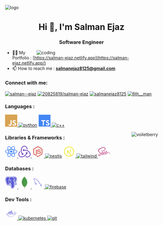 ![logo](https://cdn.phenompeople.com/CareerConnectResources/prod/HONEUS/images/1920-568-coding-blog-1616781712070.png)

<h1 align="center">Hi 👋, I'm Salman Ejaz</h1>
<h3 align="center">Software Engineer</h3>

<img align="right" alt="coding" src="https://user-images.githubusercontent.com/55389276/140866485-8fb1c876-9a8f-4d6a-98dc-08c4981eaf70.gif" width="400">

- 👨‍💻 My Portfolio : [https://salman-ejaz.netlify.app](https://salman-ejaz.netlify.app/)
- 📫 How to reach me : **salmanejaz8125@gmail.com**

<h3 align="left">Connect with me:</h3>
<p align="left">
<a href="https://linkedin.com/in/salman--ejaz" target="blank"><img align="center" src="https://raw.githubusercontent.com/rahuldkjain/github-profile-readme-generator/master/src/images/icons/Social/linked-in-alt.svg" alt="salman--ejaz" height="30" width="40" /></a>
<a href="https://stackoverflow.com/users/20825819/salman-ejaz" target="blank"><img align="center" src="https://raw.githubusercontent.com/rahuldkjain/github-profile-readme-generator/master/src/images/icons/Social/stack-overflow.svg" alt="20825819/salman-ejaz" height="30" width="40" /></a>
<a href="https://www.hackerrank.com/salmanejaz8125" target="blank"><img align="center" src="https://raw.githubusercontent.com/rahuldkjain/github-profile-readme-generator/master/src/images/icons/Social/hackerrank.svg" alt="salmanejaz8125" height="30" width="40" /></a>
<a href="https://www.leetcode.com/6th__man" target="blank"><img align="center" src="https://raw.githubusercontent.com/rahuldkjain/github-profile-readme-generator/master/src/images/icons/Social/leet-code.svg" alt="6th__man" height="30" width="40" /></a>
</p>

<h3 align="left">Languages :</h3>
<p align="left">  
   <a href="https://developer.mozilla.org/en-US/docs/Web/JavaScript" target="_blank" rel="noreferrer"> <img src="https://raw.githubusercontent.com/VoiletBerry/DevIcons/main/javascript.png" width="40" height="40"/> </a>
   <a href="https://www.python.org/" target="_blank" rel="noreferrer"> <img src="https://cdn.jsdelivr.net/gh/devicons/devicon/icons/python/python-original.svg" alt="python" width="40" height="40"/></a>  
  <a href="https://www.typescriptlang.org/" target="_blank" rel="noreferrer"> <img src="https://raw.githubusercontent.com/VoiletBerry/DevIcons/main/typescript.png" alt="typescript" width="40" height="40"/> </a>
   <a href="https://www.w3schools.com/cpp/" target="_blank" rel="noreferrer"> <img src="https://cdn.jsdelivr.net/gh/devicons/devicon/icons/cplusplus/cplusplus-original.svg" alt="c++" width="40" height="40"/> </a>
</p>

<p><img align="right" src="https://github-readme-stats.vercel.app/api/top-langs?username=voiletberry&show_icons=true&theme=dark&text_color=74ecce&cache_seconds=1800&locale=en&layout=compact" alt="voiletberry" /></p>

<h3 align="left">Libraries & Frameworks :</h3>
<p align="left">
  <a href="https://reactjs.org/" target="_blank" rel="noreferrer"> <img src="https://raw.githubusercontent.com/VoiletBerry/DevIcons/main/react.js.png" alt="react" width="40" height="40"/> </a>
  <a href="https://redux.js.org" target="_blank" rel="noreferrer"> <img src="https://raw.githubusercontent.com/devicons/devicon/master/icons/redux/redux-original.svg" alt="redux" width="40" height="40"/> </a>
  <a href="https://nodejs.org/" target="_blank" rel="noreferrer"> <img src="https://raw.githubusercontent.com/VoiletBerry/DevIcons/main/node.js.png" alt="nextjs" width="40" height="40"/> </a>
  <a href="https://nestjs.com/" target="_blank" rel="noreferrer"> <img src="https://cdn.jsdelivr.net/gh/devicons/devicon/icons/nestjs/nestjs-plain.svg" alt="nestjs" width="40" height="40"/></a>
  <a href="https://nextjs.org/" target="_blank" rel="noreferrer"> <img src="https://raw.githubusercontent.com/VoiletBerry/DevIcons/main/nextjs.png" alt="nextjs" width="40" height="40"/> </a> 
  <a href="https://tailwindcss.com/" target="_blank" rel="noreferrer"> <img src="https://www.vectorlogo.zone/logos/tailwindcss/tailwindcss-icon.svg" alt="tailwind" width="40" height="40"/> </a>
  <a href="https://sass-lang.com" target="_blank" rel="noreferrer"> <img src="https://raw.githubusercontent.com/devicons/devicon/master/icons/sass/sass-original.svg" alt="sass" width="40" height="40"/> </a>
</p>

<h3 align="left">Databases :</h3>
<p align="left">
 <a href="https://www.postgresql.org" target="_blank" rel="noreferrer"> <img src="https://raw.githubusercontent.com/VoiletBerry/DevIcons/main/postgresql.png" alt="postgresql" width="40" height="40"/> </a>
 <a href="https://www.mongodb.com/" target="_blank" rel="noreferrer"> <img src="https://raw.githubusercontent.com/VoiletBerry/DevIcons/main/mongodb.png" alt="mongodb" width="40" height="40"/> </a>
 <a href="https://www.mysql.com/" target="_blank" rel="noreferrer"> <img src="https://raw.githubusercontent.com/VoiletBerry/DevIcons/main/mysql.png" alt="mysql" width="40" height="40"/> </a>
 <a href="https://firebase.google.com/" target="_blank" rel="noreferrer"> <img src="https://www.vectorlogo.zone/logos/firebase/firebase-icon.svg" alt="firebase" width="40" height="40"/> </a>
</p>


<h3 align="left">Dev Tools :</h3>
<p align="left">
  <a href="https://www.docker.com/" target="_blank" rel="noreferrer"> <img src="https://raw.githubusercontent.com/VoiletBerry/DevIcons/main/docker.png" alt="docker" width="40" height="40"/> </a>
  <a href="https://kubernetes.io" target="_blank" rel="noreferrer"> <img src="https://www.vectorlogo.zone/logos/kubernetes/kubernetes-icon.svg" alt="kubernetes" width="40" height="40"/> </a>
  <a href="https://git-scm.com/" target="_blank" rel="noreferrer"> <img src="https://www.vectorlogo.zone/logos/git-scm/git-scm-icon.svg" alt="git" width="40" height="40"/> </a>
   
</p>

